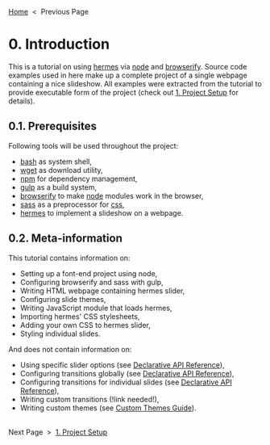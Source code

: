 [Home][home] &nbsp;&lt;&nbsp; Previous Page<br>

[home]: /../..

# 0. Introduction

This is a tutorial on using [hermes][hermes] via [node][node] and [browserify][browserify].
Source code examples used in here make up a complete project of&nbsp;a&nbsp;single webpage
containing a nice slideshow. All examples were extracted from the tutorial to provide
executable form of&nbsp;the project (check out [1. Project Setup][setup] for details).

## 0.1. Prerequisites

Following tools will be used throughout the project:

 * [bash][bash] as system shell,
 * [wget][wget] as download utility,
 * [npm][npm] for dependency management,
 * [gulp][gulp] as a build system,
 * [browserify][browserify] to make [node][node] modules work in the browser,
 * [sass][sass] as a preprocessor for [css][css],
 * [hermes][hermes] to implement a slideshow on a webpage.

[bash]: https://en.wikipedia.org/wiki/Bash_(Unix_shell)
[wget]: https://www.gnu.org/software/wget/
[npm]: https://docs.npmjs.com/getting-started/what-is-npm
[gulp]: https://github.com/gulpjs/gulp
[browserify]: https://github.com/substack/node-browserify
[node]: https://nodejs.org/en/
[sass]: https://github.com/sass/sass
[css]: https://developer.mozilla.org/en-US/docs/Web/CSS
[hermes]: https://github.com/webfront-toolkit/hermes

## 0.2. Meta-information

This tutorial contains information on:

 * Setting up a font-end project using node,
 * Configuring browserify and sass with gulp,
 * Writing HTML webpage containing hermes slider,
 * Configuring slide themes,
 * Writing JavaScript module that loads hermes,
 * Importing hermes' CSS stylesheets,
 * Adding your own CSS to hermes slider,
 * Styling individual slides.

And does not contain information on:

 * Using specific slider options (see [Declarative API Reference][declarative-api]),
 * Configuring transitions globally (see [Declarative API Reference][declarative-api]),
 * Configuring transitions for individual slides (see [Declarative API Reference][declarative-api]),
 * Writing custom transitions (!link needed!),
 * Writing custom themes (see [Custom Themes Guide][custom-themes]).

[declarative-api]: https://github.com/webfront-toolkit/hermes/blob/master/doc/class-names.md
[custom-themes]: https://github.com/webfront-toolkit/hermes/blob/master/doc/custom-themes.md

&nbsp;<br>
Next Page &nbsp;&gt;&nbsp; [1. Project Setup][setup]

[setup]: 1_setup.sh.md
